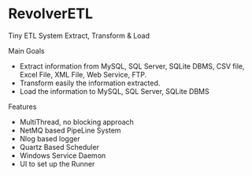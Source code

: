 # RevolverETL
Tiny ETL System 
Extract, Transform & Load

Main Goals
- Extract information from MySQL, SQL Server, SQLite DBMS, CSV file, Excel File, XML File, Web Service, FTP.
- Transform easily the information extracted.
- Load the information to MySQL, SQL Server, SQLite DBMS

Features
- MultiThread, no blocking approach
- NetMQ based PipeLine System
- Nlog based logger
- Quartz Based Scheduler
- Windows Service Daemon
- UI to set up the Runner



